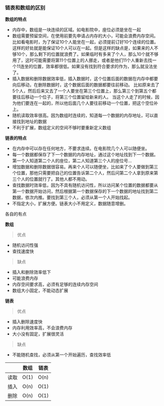 ### 链表和数组的区别

**数组的特点**

- 内存中，数组是一块连续的区域。如电影院中，座位必须是坐在一起
- 数组需要预留空间，在使用前要先申请占内存的大小，可能会浪费内存空间。比如看电影时，为了保证10个人能坐在一起，必须提前订好10个连续的位置。这样的好处就是能保证10个人可以在一起。但是这样的缺点是，如果来的人不够10个，那么剩下的位置就浪费了。如果临时有多来了个人，那么10个就不够用了，这时可能需要将第11个位置上的人挪走，或者是他们11个人重新去找一个11连坐的位置，效率都很低。如果没有找到符合要求的作为，那么就没法坐了。
- 插入数据和删除数据效率低，插入数据时，这个位置后面的数据在内存中都要向后移动，在删除数据时，这个数据后面的数据都要往前移动。 比如原来去了5个人，然后后来又去了一个人要坐在第三个位置上，那么第三个到第五个都要往后移动一个位子，将第三个位置留给新来的人。 当这个人走了的时候，因为他们要连在一起的，所以他后面几个人要往前移动一个位置，把这个空位补上。
- 随机读取效率很高。因为数组时连续的，知道每一个数据的内存地址，可以直接找到地址的数据
- 不利于扩展，数组定义的空间不够时要重新定义数组

**链表的特点**

- 在内存中可以存在任何地方，不要求连续。在电影院几个人可以随便坐。
- 每一个数据都保存了下一个数据的内存地址，通过这个地址找到下一个数据。第一个人知道第二个人的座位，第二人知道第三个人的座位号...
- 增加数据和删除数据很容易。再来个人可以随便坐，比如来了个人要做到第三个位置，那他只需要把自己的位置告诉第二个人，然后问第二个人拿到原来第三个人的位置就行了。其他人都不用动。
- 查找数据时效率低，因为不具有随机访问性，所以访问某个位置的数据都要从第一个数据开始访问，然后根据第一个数据保存的下一个数据的地址找到第二数据，依次内推。要找到第三个人，必须从第一个人开始找起。
- 不指定大小，扩展方便。链表大小不用定义，数据随意增删。

各自的有点

**数组**

> 优点
- 随机访问性强
- 查找速度快

> 缺点
- 插入和删除效率低下
- 可能浪费内存
- 内存空间要求高，必须有足够的连续内存空间
- 数组大小固定，不能动态扩展

**链表**

> 优点
- 插入删除速度快
- 内存利用效率高，不会浪费内存
- 大小没有固定，扩展很灵活

> 缺点
- 不能随机查找，必须从第一个开始遍历，查找效率低

|      | 数组 | 链表 |
| :--: | :--: | :--: |
| 读取 | O(1) | O(n) |
| 插入 | O(n) | O(1) |
| 删除 | O(n) | O(1) |
